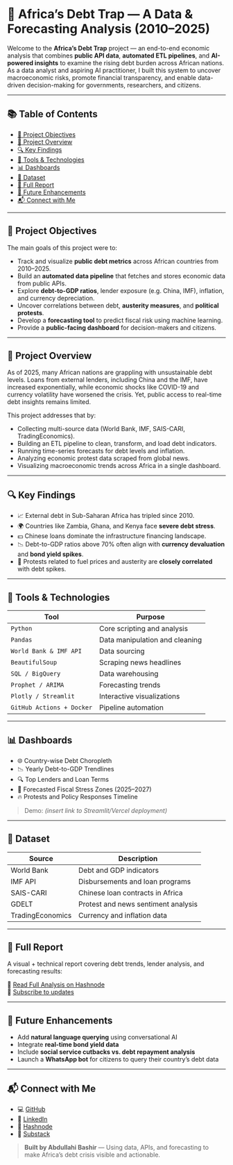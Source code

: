 # 📍 Africa’s Debt Trap — A Data & Forecasting Analysis (2010–2025)

Welcome to the **Africa’s Debt Trap** project — an end-to-end economic analysis that combines **public API data**, **automated ETL pipelines**, and **AI-powered insights** to examine the rising debt burden across African nations. As a data analyst and aspiring AI practitioner, I built this system to uncover macroeconomic risks, promote financial transparency, and enable data-driven decision-making for governments, researchers, and citizens.

---

## 📚 Table of Contents

- [🎯 Project Objectives](#-project-objectives)
- [📘 Project Overview](#-project-overview)
- [🔍 Key Findings](#-key-findings)
- [🧰 Tools & Technologies](#-tools--technologies)
- [📊 Dashboards](#-dashboards)
- [🧾 Dataset](#-dataset)
- [📄 Full Report](#-full-report)
- [🧠 Future Enhancements](#-future-enhancements)
- [📬 Connect with Me](#-connect-with-me)

---

## 🎯 Project Objectives

The main goals of this project were to:

- Track and visualize **public debt metrics** across African countries from 2010–2025.
- Build an **automated data pipeline** that fetches and stores economic data from public APIs.
- Explore **debt-to-GDP ratios**, lender exposure (e.g. China, IMF), inflation, and currency depreciation.
- Uncover correlations between debt, **austerity measures**, and **political protests**.
- Develop a **forecasting tool** to predict fiscal risk using machine learning.
- Provide a **public-facing dashboard** for decision-makers and citizens.

---

## 📘 Project Overview

As of 2025, many African nations are grappling with unsustainable debt levels. Loans from external lenders, including China and the IMF, have increased exponentially, while economic shocks like COVID-19 and currency volatility have worsened the crisis. Yet, public access to real-time debt insights remains limited.

This project addresses that by:

- Collecting multi-source data (World Bank, IMF, SAIS-CARI, TradingEconomics).
- Building an ETL pipeline to clean, transform, and load debt indicators.
- Running time-series forecasts for debt levels and inflation.
- Analyzing economic protest data scraped from global news.
- Visualizing macroeconomic trends across Africa in a single dashboard.

---

## 🔍 Key Findings

- 📈 External debt in Sub-Saharan Africa has tripled since 2010.
- 🌍 Countries like Zambia, Ghana, and Kenya face **severe debt stress**.
- 💵 Chinese loans dominate the infrastructure financing landscape.
- 📉 Debt-to-GDP ratios above 70% often align with **currency devaluation** and **bond yield spikes**.
- 🚨 Protests related to fuel prices and austerity are **closely correlated** with debt spikes.

---

## 🧰 Tools & Technologies

| Tool | Purpose |
|------|---------|
| `Python` | Core scripting and analysis |
| `Pandas` | Data manipulation and cleaning |
| `World Bank & IMF API` | Data sourcing |
| `BeautifulSoup` | Scraping news headlines |
| `SQL / BigQuery` | Data warehousing |
| `Prophet / ARIMA` | Forecasting trends |
| `Plotly / Streamlit` | Interactive visualizations |
| `GitHub Actions + Docker` | Pipeline automation |

---

## 📊 Dashboards

- 🌐 Country-wise Debt Choropleth  
- 📉 Yearly Debt-to-GDP Trendlines  
- 🔍 Top Lenders and Loan Terms  
- 🧠 Forecasted Fiscal Stress Zones (2025–2027)  
- 🔥 Protests and Policy Responses Timeline  

> Demo: *(insert link to Streamlit/Vercel deployment)*

---

## 🧾 Dataset

| Source | Description |
|--------|-------------|
| World Bank | Debt and GDP indicators |
| IMF API | Disbursements and loan programs |
| SAIS-CARI | Chinese loan contracts in Africa |
| GDELT | Protest and news sentiment analysis |
| TradingEconomics | Currency and inflation data |

---

## 📄 Full Report

A visual + technical report covering debt trends, lender analysis, and forecasting results:

📘 [Read Full Analysis on Hashnode](https://abdullahybashir.hashnode.dev)  
📰 [Subscribe to updates](https://yourusername.substack.com)

---

## 🧠 Future Enhancements

- Add **natural language querying** using conversational AI  
- Integrate **real-time bond yield data**  
- Include **social service cutbacks vs. debt repayment analysis**  
- Launch a **WhatsApp bot** for citizens to query their country’s debt data  

---

## 📬 Connect with Me

- 💻 [GitHub](https://github.com/Abdllahy)  
- 🧠 [LinkedIn](https://linkedin.com/in/abdullahybashir)  
- 📰 [Hashnode](https://abdullahybashir.hashnode.dev)  
- 📩 [Substack](https://yourusername.substack.com)

> **Built by Abdullahi Bashir** — Using data, APIs, and forecasting to make Africa’s debt crisis visible and actionable.
